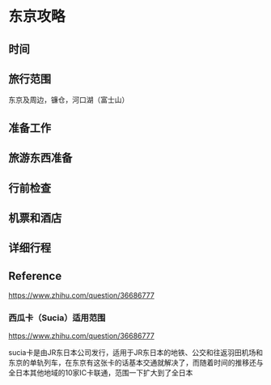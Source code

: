 # 东京攻略

## 时间

## 旅行范围

东京及周边，镰仓，河口湖（富士山）

## 准备工作

## 旅游东西准备

## 行前检查

## 机票和酒店

## 详细行程



## Reference

https://www.zhihu.com/question/36686777

### 西瓜卡（Sucia）适用范围
https://www.zhihu.com/question/36686777

sucia卡是由JR东日本公司发行，适用于JR东日本的地铁、公交和往返羽田机场和东京的单轨列车，在东京有这张卡的话基本交通就解决了，而随着时间的推移还与全日本其他地域的10家IC卡联通，范围一下扩大到了全日本
